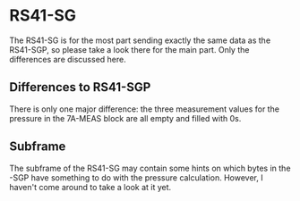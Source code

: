 # RS41-SG
The RS41-SG is for the most part sending exactly the same data as the RS41-SGP, so please take a look there for the main part. Only the differences are discussed here.

## Differences to RS41-SGP

There is only one major difference: the three measurement values for the pressure in the 7A-MEAS block are all empty and filled with 0s.

## Subframe

The subframe of the RS41-SG may contain some hints on which bytes in the -SGP have something to do with the pressure calculation. However, I haven't come around to take a look at it yet.
